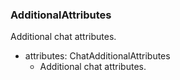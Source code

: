 ### AdditionalAttributes
Additional chat attributes.

- attributes: ChatAdditionalAttributes
  - Additional chat attributes.

